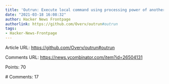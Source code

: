 ```yaml
---
title: 'Outrun: Execute local command using processing power of another Linux machine'
date: "2021-03-18 16:08:32"
author: Hacker News Frontpage
authorlink: https://github.com/Overv/outrun#outrun
tags:
- Hacker-News-Frontpage
---
```


<p>Article URL: <a href="https://github.com/Overv/outrun#outrun">https://github.com/Overv/outrun#outrun</a></p>
<p>Comments URL: <a href="https://news.ycombinator.com/item?id=26504131">https://news.ycombinator.com/item?id=26504131</a></p>
<p>Points: 70</p>
<p># Comments: 17</p>
